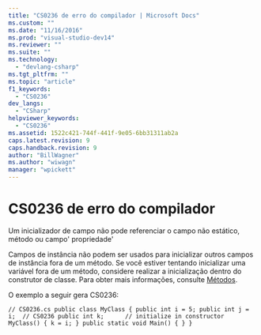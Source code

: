 ```yaml
---
title: "CS0236 de erro do compilador | Microsoft Docs"
ms.custom: ""
ms.date: "11/16/2016"
ms.prod: "visual-studio-dev14"
ms.reviewer: ""
ms.suite: ""
ms.technology: 
  - "devlang-csharp"
ms.tgt_pltfrm: ""
ms.topic: "article"
f1_keywords: 
  - "CS0236"
dev_langs: 
  - "CSharp"
helpviewer_keywords: 
  - "CS0236"
ms.assetid: 1522c421-744f-441f-9e05-6bb31311ab2a
caps.latest.revision: 9
caps.handback.revision: 9
author: "BillWagner"
ms.author: "wiwagn"
manager: "wpickett"
---
```

# CS0236 de erro do compilador
Um inicializador de campo não pode referenciar o campo não estático, método ou campo' propriedade'  
  
 Campos de instância não podem ser usados para inicializar outros campos de instância fora de um método. Se você estiver tentando inicializar uma variável fora de um método, considere realizar a inicialização dentro do construtor de classe. Para obter mais informações, consulte [Métodos](/dotnet/csharp/programming-guide/classes-and-structs/methods).  
  
 O exemplo a seguir gera CS0236:  
  
```  
// CS0236.cs public class MyClass { public int i = 5; public int j = i;  // CS0236 public int k;      // initialize in constructor MyClass() { k = i; } public static void Main() { } }  
```